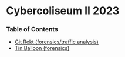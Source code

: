 # Cybercoliseum II 2023

### Table of Contents

* [Git Rekt (forensics/traffic analysis)](pcap_git_rekt)
* [Tin Balloon (forensics)](for_tin_balloon)
